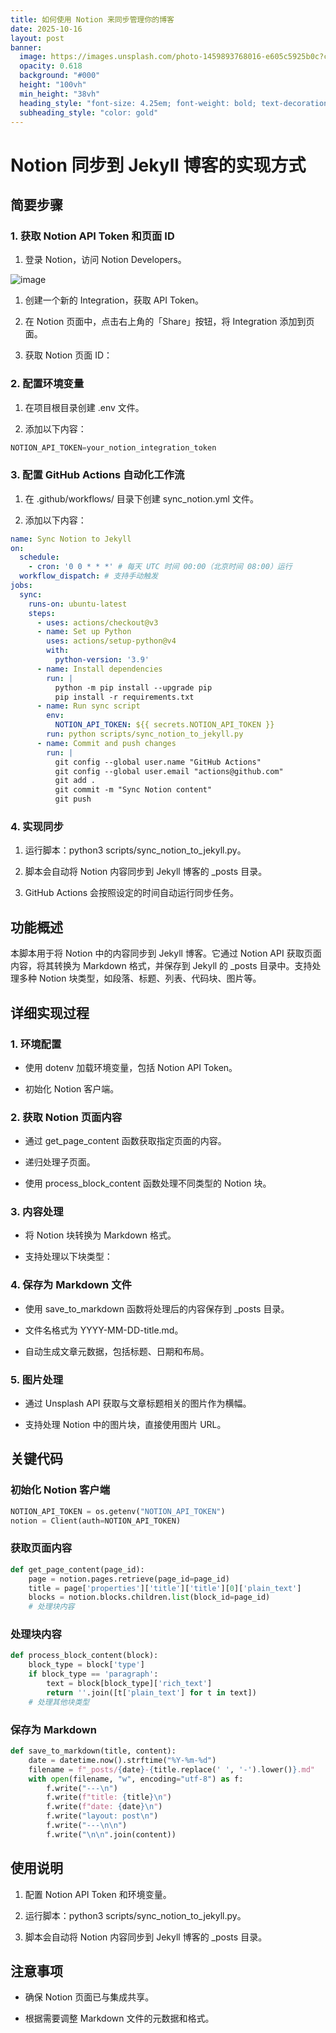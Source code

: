 ```yaml
---
title: 如何使用 Notion 来同步管理你的博客
date: 2025-10-16
layout: post
banner:
  image: https://images.unsplash.com/photo-1459893768016-e605c5925b0c?crop=entropy&cs=tinysrgb&fit=max&fm=jpg&ixid=M3w2OTIwMzJ8MHwxfHJhbmRvbXx8fHx8fHx8fDE3NjA2MDM0MDZ8&ixlib=rb-4.1.0&q=80&w=1080
  opacity: 0.618
  background: "#000"
  height: "100vh"
  min_height: "38vh"
  heading_style: "font-size: 4.25em; font-weight: bold; text-decoration: underline"
  subheading_style: "color: gold"
---
```


# Notion 同步到 Jekyll 博客的实现方式

## 简要步骤

### 1. 获取 Notion API Token 和页面 ID

1. 登录 Notion，访问 Notion Developers。

![image](https://prod-files-secure.s3.us-west-2.amazonaws.com/a7a0cc5a-89b9-4cda-8686-1fba0ca52f40/d19c1afe-dea5-4312-9333-786b0ba83054/image.png?X-Amz-Algorithm=AWS4-HMAC-SHA256&X-Amz-Content-Sha256=UNSIGNED-PAYLOAD&X-Amz-Credential=ASIAZI2LB46663RNT7AE%2F20251016%2Fus-west-2%2Fs3%2Faws4_request&X-Amz-Date=20251016T083006Z&X-Amz-Expires=3600&X-Amz-Security-Token=IQoJb3JpZ2luX2VjEOD%2F%2F%2F%2F%2F%2F%2F%2F%2F%2FwEaCXVzLXdlc3QtMiJHMEUCIG2gdb3KK4jbm3I%2FwjMV%2BLkxbVHFrm4l0l0bNznvXtIPAiEAjBHnFYKn7R64CMfHcopat5W9TphQNmjAcIsBrHA69%2FwqiAQIif%2F%2F%2F%2F%2F%2F%2F%2F%2F%2FARAAGgw2Mzc0MjMxODM4MDUiDCGNmayF8rgrYYgHVSrcA6Wub6xkMgD69ZIBXaQ4OyaHwQE1WcPXAAy6mmVmorYFtzYV4KgS5qlojMZ6JMPLtZLzLZlGz0dcKnzpqKQMA%2FBEL918zeYdCoUch29R2HOCBwAvUSEYpIdMrwC9tOkrwVr8X27%2FEmPQjr6wd8hW67LvYC1aAq2%2F9rRD9Fkd5EZ8xxqSoj0yCJiIQmiQgtCmFbanyQjqXiqCX6WEmQzWWpjEUTczv7bvSk6fBvYqI6n6rJnl3AUizHudLEHD4PRgUujILiNwphjGfL%2BMBdQ77aiPD1ELmKK2Up9UcITkh2F8SpnHf5Juy%2FksuY%2FeCFuKDk8lL8ZFZCW8iQ1LwWx%2BgVhHn1k%2FVGmCcE1pHZI%2BDgwEjgp3uKh8OIPqFCqtLrDWNdjTo%2B1qjvThGOP%2BIx8bmaMW2%2FjVkgBGuTAGBLgd0uHEQGZ6z4VzXCH9CkGCldjP5Kl9VU17IVpKgaP5XAt10SdvOuFiXioSs20GiCO3TD%2F6LLHmIvYTVwQnL1BiJvGxJxP%2FUXIMjSty9AIqWSoSJp68m3PM8lM6C1ghvCtFpobkIufrQV4DcZoa%2BrDiM0bndsJeWy7vUcxvIq4%2FzyCHT%2BGUxZjTkvpSTIZjYc0UsmQwhHB5bFALwY2HXS8YMJzJwscGOqUBoM3sB5bqNuBXC%2BD3thb%2B1uoxJD5CWfPV4xFLTOlCMmNQKAZ0M0ADb%2FpO4c%2BX2NjoQLRLVxaVdHggZ8Mu6yrpB4z%2BgvLjpJ7rGECJQzBOfezMVFHJH3xDXgrAs7QghsXelWe17QNTrEwg5%2Boi9YIq%2FhYqwMmR3h6jJ7zrji9WuXsPaAt6pGxgMiuBPmjhR21flvrVOl5BhJc%2Fq4FFpT9HFLGTpY1J&X-Amz-Signature=8df887d9ef561d70917dd1bffaef14c5c34df02cfd475b76c717fe4a24b4cb61&X-Amz-SignedHeaders=host&x-amz-checksum-mode=ENABLED&x-id=GetObject)

1. 创建一个新的 Integration，获取 API Token。

1. 在 Notion 页面中，点击右上角的「Share」按钮，将 Integration 添加到页面。

1. 获取 Notion 页面 ID：


### 2. 配置环境变量

1. 在项目根目录创建 .env 文件。

1. 添加以下内容：

```javascript
NOTION_API_TOKEN=your_notion_integration_token
```

### 3. 配置 GitHub Actions 自动化工作流

1. 在 .github/workflows/ 目录下创建 sync_notion.yml 文件。

1. 添加以下内容：

```yaml
name: Sync Notion to Jekyll
on:
  schedule:
    - cron: '0 0 * * *' # 每天 UTC 时间 00:00（北京时间 08:00）运行
  workflow_dispatch: # 支持手动触发
jobs:
  sync:
    runs-on: ubuntu-latest
    steps:
      - uses: actions/checkout@v3
      - name: Set up Python
        uses: actions/setup-python@v4
        with:
          python-version: '3.9'
      - name: Install dependencies
        run: |
          python -m pip install --upgrade pip
          pip install -r requirements.txt
      - name: Run sync script
        env:
          NOTION_API_TOKEN: ${{ secrets.NOTION_API_TOKEN }}
        run: python scripts/sync_notion_to_jekyll.py
      - name: Commit and push changes
        run: |
          git config --global user.name "GitHub Actions"
          git config --global user.email "actions@github.com"
          git add .
          git commit -m "Sync Notion content"
          git push
```

### 4. 实现同步

1. 运行脚本：python3 scripts/sync_notion_to_jekyll.py。

1. 脚本会自动将 Notion 内容同步到 Jekyll 博客的 _posts 目录。

1. GitHub Actions 会按照设定的时间自动运行同步任务。

## 功能概述

本脚本用于将 Notion 中的内容同步到 Jekyll 博客。它通过 Notion API 获取页面内容，将其转换为 Markdown 格式，并保存到 Jekyll 的 _posts 目录中。支持处理多种 Notion 块类型，如段落、标题、列表、代码块、图片等。

## 详细实现过程

### 1. 环境配置

- 使用 dotenv 加载环境变量，包括 Notion API Token。

- 初始化 Notion 客户端。

### 2. 获取 Notion 页面内容

- 通过 get_page_content 函数获取指定页面的内容。

- 递归处理子页面。

- 使用 process_block_content 函数处理不同类型的 Notion 块。

### 3. 内容处理

- 将 Notion 块转换为 Markdown 格式。

- 支持处理以下块类型：


### 4. 保存为 Markdown 文件

- 使用 save_to_markdown 函数将处理后的内容保存到 _posts 目录。

- 文件名格式为 YYYY-MM-DD-title.md。

- 自动生成文章元数据，包括标题、日期和布局。

### 5. 图片处理

- 通过 Unsplash API 获取与文章标题相关的图片作为横幅。

- 支持处理 Notion 中的图片块，直接使用图片 URL。

## 关键代码

### 初始化 Notion 客户端

```python
NOTION_API_TOKEN = os.getenv("NOTION_API_TOKEN")
notion = Client(auth=NOTION_API_TOKEN)
```

### 获取页面内容

```python
def get_page_content(page_id):
    page = notion.pages.retrieve(page_id=page_id)
    title = page['properties']['title']['title'][0]['plain_text']
    blocks = notion.blocks.children.list(block_id=page_id)
    # 处理块内容
```

### 处理块内容

```python
def process_block_content(block):
    block_type = block['type']
    if block_type == 'paragraph':
        text = block[block_type]['rich_text']
        return ''.join([t['plain_text'] for t in text])
    # 处理其他块类型
```

### 保存为 Markdown

```python
def save_to_markdown(title, content):
    date = datetime.now().strftime("%Y-%m-%d")
    filename = f"_posts/{date}-{title.replace(' ', '-').lower()}.md"
    with open(filename, "w", encoding="utf-8") as f:
        f.write("---\n")
        f.write(f"title: {title}\n")
        f.write(f"date: {date}\n")
        f.write("layout: post\n")
        f.write("---\n\n")
        f.write("\n\n".join(content))
```

## 使用说明

1. 配置 Notion API Token 和环境变量。

1. 运行脚本：python3 scripts/sync_notion_to_jekyll.py。

1. 脚本会自动将 Notion 内容同步到 Jekyll 博客的 _posts 目录。

## 注意事项

- 确保 Notion 页面已与集成共享。

- 根据需要调整 Markdown 文件的元数据和格式。